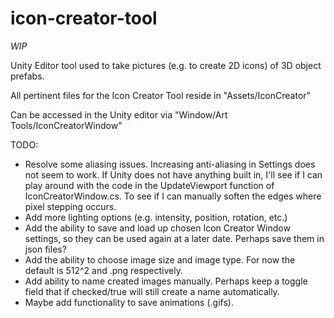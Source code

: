 # icon-creator-tool
*WIP* 

Unity Editor tool used to take pictures (e.g. to create 2D icons) of 3D object prefabs.

All pertinent files for the Icon Creator Tool reside in "Assets/IconCreator"

Can be accessed in the Unity editor via "Window/Art Tools/IconCreatorWindow"

TODO:

* Resolve some aliasing issues. Increasing anti-aliasing in Settings does not seem to work. If Unity does not have anything built in, I'll see if I can play around with the code in the UpdateViewport function of IconCreatorWindow.cs. To see if I can manually soften the edges where pixel stepping occurs.
* Add more lighting options (e.g. intensity, position, rotation, etc.)
* Add the ability to save and load up chosen Icon Creator Window settings, so they can be used again at a later date. Perhaps save them in json files?
* Add the ability to choose image size and image type. For now the default is 512^2 and .png respectively.
* Add ability to name created images manually. Perhaps keep a toggle field that if checked/true will still create a name automatically.  
* Maybe add functionality to save animations (.gifs). 
